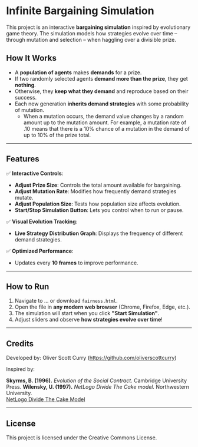 # Infinite Bargaining Simulation

This project is an interactive **bargaining simulation** inspired by evolutionary game theory. The simulation models how strategies evolve over time – through mutation and selection – when haggling over a divisible prize. 

## **How It Works**
- A **population of agents** makes **demands** for a prize.
- If two randomly selected agents **demand more than the prize**, they get **nothing**.
- Otherwise, they **keep what they demand** and reproduce based on their success.
- Each new generation **inherits demand strategies** with some probability of mutation.
  - When a mutation occurs, the demand value changes by a random amount up to the mutation amount. For example, a mutation rate of .10 means that there is a 10% chance of a mutation in the demand of up to 10% of the prize total.

---

## **Features**
✅ **Interactive Controls**:
- **Adjust Prize Size**: Controls the total amount available for bargaining.
- **Adjust Mutation Rate**: Modifies how frequently demand strategies mutate.
- **Adjust Population Size**: Tests how population size affects evolution.
- **Start/Stop Simulation Button**: Lets you control when to run or pause.

✅ **Visual Evolution Tracking**:
- **Live Strategy Distribution Graph**: Displays the frequency of different demand strategies.

✅ **Optimized Performance**:
- Updates every **10 frames** to improve performance.

---

## **How to Run**
1. Navigate to ... or download `fairness.html`.
2. Open the file in **any modern web browser** (Chrome, Firefox, Edge, etc.).
3. The simulation will start when you click **"Start Simulation"**.
4. Adjust sliders and observe **how strategies evolve over time**!

---

## **Credits**
Developed by: Oliver Scott Curry (https://github.com/oliverscottcurry)
  
Inspired by:

**Skyrms, B. (1996).** *Evolution of the Social Contract.* Cambridge University Press.
**Wilensky, U. (1997).** *NetLogo Divide The Cake model.* Northwestern University.  
  [NetLogo Divide The Cake Model](http://ccl.northwestern.edu/netlogo/models/DivideTheCake)

---

## **License**
This project is licensed under the Creative Commons License.
